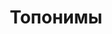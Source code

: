 ---
classes: wide
collection: toponyms
layout: collection
permalink: /toponyms
title: Топонимы
sidebar: 
sidebar:
  title: "Топонимы"
  nav: toponyms[ru]
---